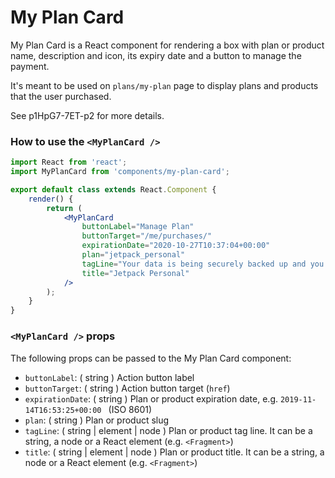 My Plan Card
=======

My Plan Card is a React component for rendering a box with plan or product name, description and icon, its expiry
date and a button to manage the payment.

It's meant to be used on `plans/my-plan` page to display plans and products that the user purchased.

See p1HpG7-7ET-p2 for more details.

### How to use the `<MyPlanCard />`

```jsx
import React from 'react';
import MyPlanCard from 'components/my-plan-card';

export default class extends React.Component {
	render() {
		return (
			<MyPlanCard
				buttonLabel="Manage Plan"
				buttonTarget="/me/purchases/"
				expirationDate="2020-10-27T10:37:04+00:00"
				plan="jetpack_personal"
				tagLine="Your data is being securely backed up and you have access to priority support."
				title="Jetpack Personal"
			/>
		);
	}
}
```

### `<MyPlanCard />` props

The following props can be passed to the My Plan Card component:

* `buttonLabel`: ( string ) Action button label
* `buttonTarget`: ( string ) Action button target (`href`)
* `expirationDate`: ( string ) Plan or product expiration date, e.g. `2019-11-14T16:53:25+00:00 ` (ISO 8601)
* `plan`: ( string ) Plan or product slug
* `tagLine`: ( string | element | node ) Plan or product tag line. It can be a string, a node or a React element (e.g. `<Fragment>`)
* `title`: ( string | element | node ) Plan or product title. It can be a string, a node or a React element (e.g. `<Fragment>`)
